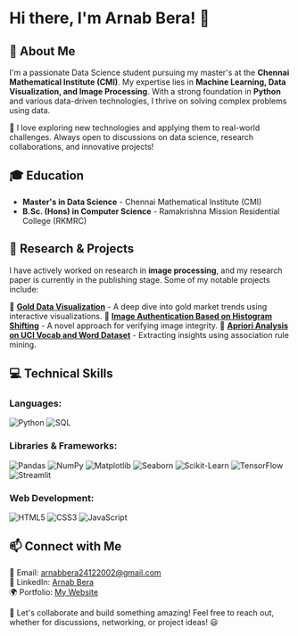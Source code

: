 # Hi there, I'm Arnab Bera! 👋

## 🚀 About Me
I'm a passionate Data Science student pursuing my master's at the **Chennai Mathematical Institute (CMI)**. My expertise lies in **Machine Learning, Data Visualization, and Image Processing**. With a strong foundation in **Python** and various data-driven technologies, I thrive on solving complex problems using data.

🚀 I love exploring new technologies and applying them to real-world challenges. Always open to discussions on data science, research collaborations, and innovative projects!

## 🎓 Education
- **Master's in Data Science** - Chennai Mathematical Institute (CMI)
- **B.Sc. (Hons) in Computer Science** - Ramakrishna Mission Residential College (RKMRC)

## 🔬 Research & Projects
I have actively worked on research in **image processing**, and my research paper is currently in the publishing stage. Some of my notable projects include:

🔹 **[Gold Data Visualization](#)** - A deep dive into gold market trends using interactive visualizations.
🔹 **[Image Authentication Based on Histogram Shifting](#)** - A novel approach for verifying image integrity.
🔹 **[Apriori Analysis on UCI Vocab and Word Dataset](#)** - Extracting insights using association rule mining.

## 💻 Technical Skills

### Languages:
![Python](https://img.shields.io/badge/Python-3776AB?style=for-the-badge&logo=python&logoColor=white)
![SQL](https://img.shields.io/badge/SQL-4479A1?style=for-the-badge&logo=mysql&logoColor=white)

### Libraries & Frameworks:
![Pandas](https://img.shields.io/badge/Pandas-150458?style=for-the-badge&logo=pandas&logoColor=white)
![NumPy](https://img.shields.io/badge/NumPy-013243?style=for-the-badge&logo=numpy&logoColor=white)
![Matplotlib](https://img.shields.io/badge/Matplotlib-11557C?style=for-the-badge&logo=plotly&logoColor=white)
![Seaborn](https://img.shields.io/badge/Seaborn-000000?style=for-the-badge&logo=plotly&logoColor=white)
![Scikit-Learn](https://img.shields.io/badge/Scikit--Learn-F7931E?style=for-the-badge&logo=scikitlearn&logoColor=white)
![TensorFlow](https://img.shields.io/badge/TensorFlow-FF6F00?style=for-the-badge&logo=tensorflow&logoColor=white)
![Streamlit](https://img.shields.io/badge/Streamlit-FF4B4B?style=for-the-badge&logo=streamlit&logoColor=white)

### Web Development:
![HTML5](https://img.shields.io/badge/HTML5-E34F26?style=for-the-badge&logo=html5&logoColor=white)
![CSS3](https://img.shields.io/badge/CSS3-1572B6?style=for-the-badge&logo=css3&logoColor=white)
![JavaScript](https://img.shields.io/badge/JavaScript-F7DF1E?style=for-the-badge&logo=javascript&logoColor=black)

## 📫 Connect with Me
📧 Email: [arnabbera24122002@gmail.com](mailto:arnabbera24122002@gmail.com)  
💼 LinkedIn: [Arnab Bera](https://www.linkedin.com/in/arnab-bera-65a452229/)  
🌍 Portfolio: [My Website](https://arnab02h.github.io/My-portfolio/)  

🚀 Let's collaborate and build something amazing! Feel free to reach out, whether for discussions, networking, or project ideas! 😃
